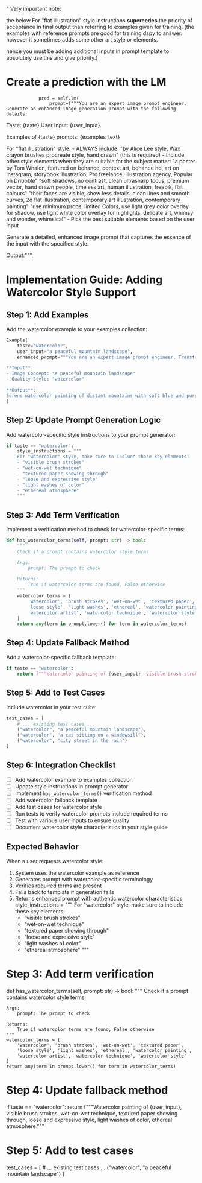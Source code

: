 " Very important note:

the below For "flat illustration" style instructions **supercedes** the priority of acceptance in final output than referring to examples given for training. (the examples with reference prompts are good for training dspy to answer. however it sometimes adds some other art style or elements. 

hence you must be adding additional inputs in prompt template to absolutely use this and give priority.)

 # Create a prediction with the LM
                pred = self.lm(
                    prompt=f"""You are an expert image prompt engineer. Generate an enhanced image generation prompt with the following details:

Taste: {taste}
User Input: {user_input}

Examples of {taste} prompts:
{examples_text}

For "flat illustration" style:
    - ALWAYS include: "by Alice Lee style, Wax crayon brushes procreate style, hand drawn" (this is required)
    - Include other style elements when they are suitable for the subject matter:
        "a poster by Tom Whalen, featured on behance, context art, behance hd, art on instagram, storybook illustration, Pro freelance, Illustration agency, Popular on Dribbble"
        "soft shadows, no contrast, clean ultrasharp focus, premium vector, hand drawn people, timeless art, human illustration, freepik, flat colours"
        "their faces are visible, show less details, clean lines and smooth curves, 2d flat illustration, contemporary art illustration, contemporary painting"
        "use minimum props, limited Colors, use light grey color overlay for shadow, use light white color overlay for highlights, delicate art, whimsy and wonder, whimsical"
    - Pick the best suitable elements based on the user input



Generate a detailed, enhanced image prompt that captures the essence of the input with the specified style.

Output:""",
            




# Implementation Guide: Adding Watercolor Style Support

## Step 1: Add Examples

Add the watercolor example to your examples collection:

```python
Example(
    taste="watercolor",
    user_input="a peaceful mountain landscape",
    enhanced_prompt="""You are an expert image prompt engineer. Transform this image concept into a watercolor AI image generation prompt.

**Input**:
- Image Concept: "a peaceful mountain landscape"
- Quality Style: "watercolor"

**Output**:
Serene watercolor painting of distant mountains with soft blue and purple hues, visible brush strokes, wet-on-wet technique creating soft edges, textured paper showing through, loose and expressive style, light washes of color creating depth, subtle details with fine brushwork, gentle gradations of color, ethereal atmosphere, by a contemporary watercolor artist"""
)
```

## Step 2: Update Prompt Generation Logic

Add watercolor-specific style instructions to your prompt generator:

```python
if taste == "watercolor":
    style_instructions = """
    For "watercolor" style, make sure to include these key elements:
    - "visible brush strokes"
    - "wet-on-wet technique"
    - "textured paper showing through"
    - "loose and expressive style"
    - "light washes of color"
    - "ethereal atmosphere"
    """
```

## Step 3: Add Term Verification

Implement a verification method to check for watercolor-specific terms:

```python
def has_watercolor_terms(self, prompt: str) -> bool:
    """
    Check if a prompt contains watercolor style terms

    Args:
        prompt: The prompt to check

    Returns:
        True if watercolor terms are found, False otherwise
    """
    watercolor_terms = [
        'watercolor', 'brush strokes', 'wet-on-wet', 'textured paper',
        'loose style', 'light washes', 'ethereal', 'watercolor painting',
        'watercolor artist', 'watercolor technique', 'watercolor style'
    ]
    return any(term in prompt.lower() for term in watercolor_terms)
```

## Step 4: Update Fallback Method

Add a watercolor-specific fallback template:

```python
if taste == "watercolor":
    return f"""Watercolor painting of {user_input}, visible brush strokes, wet-on-wet technique, textured paper showing through, loose and expressive style, light washes of color, ethereal atmosphere."""
```

## Step 5: Add to Test Cases

Include watercolor in your test suite:

```python
test_cases = [
    # ... existing test cases ...
    ("watercolor", "a peaceful mountain landscape"),
    ("watercolor", "a cat sitting on a windowsill"),
    ("watercolor", "city street in the rain")
]
```

## Step 6: Integration Checklist

- [ ] Add watercolor example to examples collection
- [ ] Update style instructions in prompt generator
- [ ] Implement `has_watercolor_terms()` verification method
- [ ] Add watercolor fallback template
- [ ] Add test cases for watercolor style
- [ ] Run tests to verify watercolor prompts include required terms
- [ ] Test with various user inputs to ensure quality
- [ ] Document watercolor style characteristics in your style guide

## Expected Behavior

When a user requests watercolor style:
1. System uses the watercolor example as reference
2. Generates prompt with watercolor-specific terminology
3. Verifies required terms are present
4. Falls back to template if generation fails
5. Returns enhanced prompt with authentic watercolor characteristics    style_instructions = """
    For "watercolor" style, make sure to include these key elements:
    - "visible brush strokes"
    - "wet-on-wet technique"
    - "textured paper showing through"
    - "loose and expressive style"
    - "light washes of color"
    - "ethereal atmosphere"
    """

# Step 3: Add term verification
def has_watercolor_terms(self, prompt: str) -> bool:
    """
    Check if a prompt contains watercolor style terms

    Args:
        prompt: The prompt to check

    Returns:
        True if watercolor terms are found, False otherwise
    """
    watercolor_terms = [
        'watercolor', 'brush strokes', 'wet-on-wet', 'textured paper',
        'loose style', 'light washes', 'ethereal', 'watercolor painting',
        'watercolor artist', 'watercolor technique', 'watercolor style'
    ]
    return any(term in prompt.lower() for term in watercolor_terms)

# Step 4: Update fallback method
if taste == "watercolor":
    return f"""Watercolor painting of {user_input}, visible brush strokes, wet-on-wet technique, textured paper showing through, loose and expressive style, light washes of color, ethereal atmosphere."""

# Step 5: Add to test cases
test_cases = [
    # ... existing test cases ...
    ("watercolor", "a peaceful mountain landscape")
]
